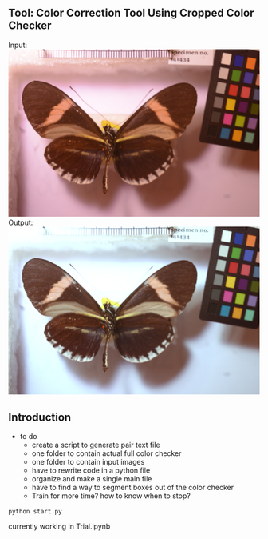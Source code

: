 ## **Tool:** Color Correction Tool Using Cropped Color Checker

Input: ![Image Name](./input/crop_1_30.jpg)
Output: ![Image Name](./output/after_color_correction_30.PNG)
## Introduction
- to do 
    - create a script to generate pair text file
    - one folder to contain actual full color checker
    - one folder to contain input images
    - have to rewrite code in a python file 
    - organize and make a single main file
    - have to find a way to segment boxes out of the color checker
    - Train for more time? how to know when to stop?
```
python start.py
```
currently working in Trial.ipynb